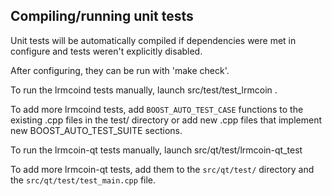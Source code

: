 Compiling/running unit tests
------------------------------------

Unit tests will be automatically compiled if dependencies were met in configure
and tests weren't explicitly disabled.

After configuring, they can be run with 'make check'.

To run the lrmcoind tests manually, launch src/test/test_lrmcoin .

To add more lrmcoind tests, add `BOOST_AUTO_TEST_CASE` functions to the existing
.cpp files in the test/ directory or add new .cpp files that
implement new BOOST_AUTO_TEST_SUITE sections.

To run the lrmcoin-qt tests manually, launch src/qt/test/lrmcoin-qt_test

To add more lrmcoin-qt tests, add them to the `src/qt/test/` directory and
the `src/qt/test/test_main.cpp` file.
